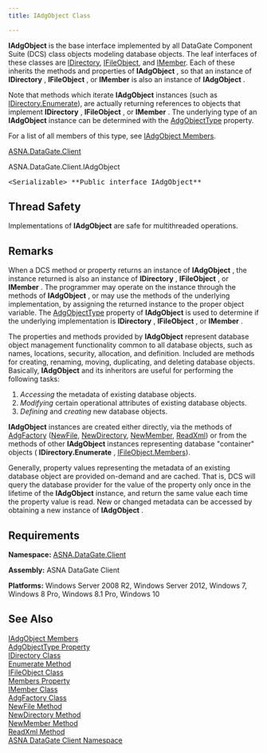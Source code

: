 ```yaml
---
title: IAdgObject Class

---
```


**IAdgObject** is the base interface implemented by all DataGate Component Suite (DCS) class objects modeling database objects. The leaf interfaces of these classes are [IDirectory](idirectory-class.html), [IFileObject](ifile-object-class.html), and [ IMember](imember-class.html). Each of these inherits the methods and properties of **IAdgObject** , so that an instance of **IDirectory** , **IFileObject** , or **IMember** is also an instance of **IAdgObject** .

Note that methods which iterate **IAdgObject** instances (such as [ IDirectory.Enumerate](idirectory-class-enumerate-method.html)), are actually returning references to objects that implement **IDirectory** , **IFileObject** , or **IMember** . The underlying type of an **IAdgObject** instance can be determined with the [ AdgObjectType](iadg-object-class-adg-object-type-property.html) property. 

For a list of all members of this type, see [IAdgObject Members](iadg-object-members.html).

[ASNA.DataGate.Client](datagate-client-namespace.html) 

ASNA.DataGate.Client.IAdgObject
<pre>&lt;Serializable&gt; **Public interface IAdgObject** </pre>

## Thread Safety

Implementations of **IAdgObject** are safe for multithreaded operations.
## Remarks

When a DCS method or property returns an instance of **IAdgObject** , the instance returned is also an instance of **IDirectory** , **IFileObject** , or **IMember** . The programmer may operate on the instance through the methods of **IAdgObject** , or may use the methods of the underlying implementation, by assigning the returned instance to the proper object variable. The [AdgObjectType](iadg-object-class-adg-object-type-property.html) property of **IAdgObject** is used to determine if the underlying implementation is **IDirectory** , **IFileObject** , or **IMember** .

The properties and methods provided by **IAdgObject** represent database object management functionality common to all database objects, such as names, locations, security, allocation, and definition. Included are methods for creating, renaming, moving, duplicating, and deleting database objects. Basically, **IAdgObject** and its inheritors are useful for performing the following tasks:

1. *Accessing* 
				the metadata of existing database objects.
2. *Modifying* 
				certain operational attributes of existing database objects.
3. *Defining*  and *creating*  new database objects.

**IAdgObject** instances are created either directly, via the methods of [AdgFactory](adg-factory-class.html) ([NewFile](adg-factory-class-new-file-method.html), [NewDirectory](adg-factory-class-new-directory-method.html), [ NewMember](adg-factory-class-new-member-method.html), [ReadXml](adg-factory-class-read-xml-methods.html)) or from the methods of other **IAdgObject** instances representing database "container" objects ( **IDirectory.Enumerate** , [ IFileObject.Members](ifile-object-class-members-property.html)).

Generally, property values representing the metadata of an existing database object are provided on-demand and are cached. That is, DCS will query the database provider for the value of the property only once in the lifetime of the **IAdgObject** instance, and return the same value each time the property value is read. New or changed metadata can be accessed by obtaining a new instance of **IAdgObject** .
## Requirements

**Namespace:** [ASNA.DataGate.Client](datagate-client-namespace.html) 

**Assembly:** ASNA DataGate Client

**Platforms:** Windows Server 2008 R2, Windows Server 2012, Windows 7, Windows 8 Pro, Windows 8.1 Pro, Windows 10
## See Also


[IAdgObject Members](iadg-object-members.html)
      <br />
[AdgObjectType Property](iadg-object-class-adg-object-type-property.html)
      <br />
[IDirectory Class](idirectory-class.html)
      <br />
[Enumerate Method ](idirectory-class-enumerate-method.html)
      <br />
[IFileObject Class](ifile-object-class.html)
      <br />
[Members Property](ifile-object-class-members-property.html)
      <br />
[IMember Class](imember-class.html)
      <br />
[AdgFactory Class](adg-factory-class.html)
      <br />
[NewFile Method](adg-factory-class-new-file-method.html)
      <br />
[NewDirectory Method](adg-factory-class-new-directory-method.html)
      <br />
[NewMember Method](adg-factory-class-new-member-method.html) 
				<br />[ReadXml Method](adg-factory-class-read-xml-methods.html)<br />
[ASNA DataGate Client Namespace](datagate-client-namespace.html)

